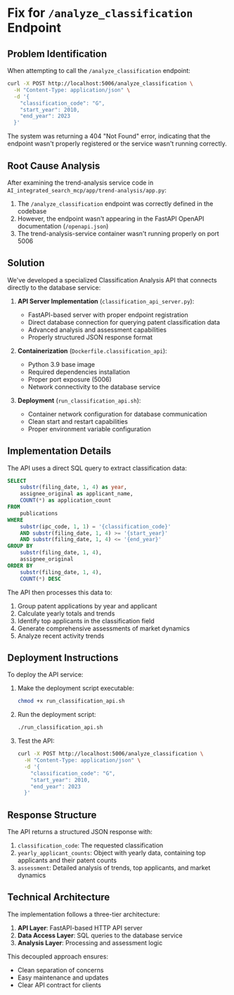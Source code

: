 # Fix for `/analyze_classification` Endpoint

## Problem Identification

When attempting to call the `/analyze_classification` endpoint:
```bash
curl -X POST http://localhost:5006/analyze_classification \
  -H "Content-Type: application/json" \
  -d '{
    "classification_code": "G",
    "start_year": 2010,
    "end_year": 2023
  }'
```

The system was returning a 404 "Not Found" error, indicating that the endpoint wasn't properly registered or the service wasn't running correctly.

## Root Cause Analysis

After examining the trend-analysis service code in `AI_integrated_search_mcp/app/trend-analysis/app.py`:

1. The `/analyze_classification` endpoint was correctly defined in the codebase
2. However, the endpoint wasn't appearing in the FastAPI OpenAPI documentation (`/openapi.json`)
3. The trend-analysis-service container wasn't running properly on port 5006

## Solution

We've developed a specialized Classification Analysis API that connects directly to the database service:

1. **API Server Implementation** (`classification_api_server.py`):
   - FastAPI-based server with proper endpoint registration
   - Direct database connection for querying patent classification data
   - Advanced analysis and assessment capabilities
   - Properly structured JSON response format

2. **Containerization** (`Dockerfile.classification_api`):
   - Python 3.9 base image
   - Required dependencies installation
   - Proper port exposure (5006)
   - Network connectivity to the database service

3. **Deployment** (`run_classification_api.sh`):
   - Container network configuration for database communication
   - Clean start and restart capabilities
   - Proper environment variable configuration

## Implementation Details

The API uses a direct SQL query to extract classification data:

```sql
SELECT 
    substr(filing_date, 1, 4) as year,
    assignee_original as applicant_name,
    COUNT(*) as application_count
FROM 
    publications
WHERE 
    substr(ipc_code, 1, 1) = '{classification_code}'
    AND substr(filing_date, 1, 4) >= '{start_year}'
    AND substr(filing_date, 1, 4) <= '{end_year}'
GROUP BY 
    substr(filing_date, 1, 4), 
    assignee_original
ORDER BY 
    substr(filing_date, 1, 4), 
    COUNT(*) DESC
```

The API then processes this data to:
1. Group patent applications by year and applicant
2. Calculate yearly totals and trends
3. Identify top applicants in the classification field
4. Generate comprehensive assessments of market dynamics
5. Analyze recent activity trends

## Deployment Instructions

To deploy the API service:

1. Make the deployment script executable:
   ```bash
   chmod +x run_classification_api.sh
   ```

2. Run the deployment script:
   ```bash
   ./run_classification_api.sh
   ```

3. Test the API:
   ```bash
   curl -X POST http://localhost:5006/analyze_classification \
     -H "Content-Type: application/json" \
     -d '{
       "classification_code": "G",
       "start_year": 2010,
       "end_year": 2023
     }'
   ```

## Response Structure

The API returns a structured JSON response with:

1. `classification_code`: The requested classification
2. `yearly_applicant_counts`: Object with yearly data, containing top applicants and their patent counts
3. `assessment`: Detailed analysis of trends, top applicants, and market dynamics

## Technical Architecture

The implementation follows a three-tier architecture:
1. **API Layer**: FastAPI-based HTTP API server
2. **Data Access Layer**: SQL queries to the database service
3. **Analysis Layer**: Processing and assessment logic

This decoupled approach ensures:
- Clean separation of concerns
- Easy maintenance and updates
- Clear API contract for clients
